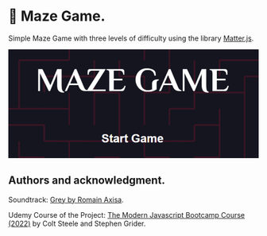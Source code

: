 # 🔵 Maze Game.

Simple Maze Game with three levels of difficulty using the library [Matter.js](https://brm.io/matter-js/).

![Maze Game Image](./github/maze-game.png)

## Authors and acknowledgment.

Soundtrack: [Grey by Romain Axisa](https://www.youtube.com/watch?v=QgcsNCC_OCQ).

Udemy Course of the Project:
[The Modern Javascript Bootcamp Course (2022)](https://www.udemy.com/course/javascript-beginners-complete-tutorial/)
by Colt Steele and Stephen Grider.
